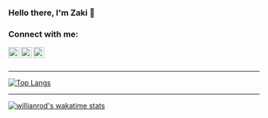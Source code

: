 ### Hello there, I'm Zaki 👋

### Connect with me:

[<img align="left" alt="codeSTACKr | Twitter" width="22px" src="https://cdn.jsdelivr.net/npm/simple-icons@v3/icons/twitter.svg" />][twitter]
[<img align="left" alt="codeSTACKr | LinkedIn" width="22px" src="https://cdn.jsdelivr.net/npm/simple-icons@v3/icons/linkedin.svg" />][linkedin]
[<img align="left" alt="codeSTACKr | Instagram" width="22px" src="https://cdn.jsdelivr.net/npm/simple-icons@v3/icons/instagram.svg" />][instagram]

<br />
<br />

---

[![Top Langs](https://github-readme-stats.vercel.app/api/top-langs/?username=tenpoless&layout=compact)](https://github.com/anuraghazra/github-readme-stats)

---
[![willianrod's wakatime stats](https://github-readme-stats.vercel.app/api/wakatime?username=tenpoless)](https://github.com/anuraghazra/github-readme-stats)



[twitter]: https://twitter.com/
[instagram]: https://instagram.com/
[linkedin]: https://linkedin.com/in/
